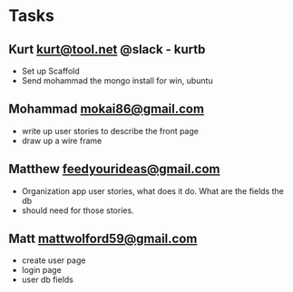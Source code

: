 # Tasks


## Kurt kurt@tool.net  @slack - kurtb

 - Set up Scaffold
 - Send mohammad the mongo install for win, ubuntu


## Mohammad  mokai86@gmail.com

 - write up user stories to describe the front page
 - draw up a wire frame


## Matthew  feedyourideas@gmail.com

 - Organization app user stories, what does it do. What are the fields the db
 - should need for those stories.


## Matt  mattwolford59@gmail.com

- create user page
- login page
- user db fields


